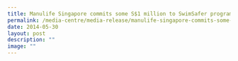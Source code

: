 ```yaml
---
title: Manulife Singapore commits some S$1 million to SwimSafer programme
permalink: /media-centre/media-release/manulife-singapore-commits-some-1-million-to-swimsafer-programme/
date: 2014-05-30
layout: post
description: ""
image: ""
---
```

